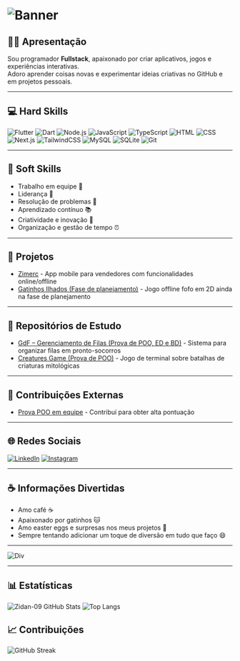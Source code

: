 # ![Banner](https://readme-typing-svg.herokuapp.com?font=Fira+Code&size=30&duration=3000&color=FF5733&center=true&vCenter=true&width=800&lines=Olá,+eu+sou+Samuel+👋;Programador+Fullstack+%7C+Dev+Curioso)

## 👨‍💻 Apresentação
Sou programador **Fullstack**, apaixonado por criar aplicativos, jogos e experiências interativas.  
Adoro aprender coisas novas e experimentar ideias criativas no GitHub e em projetos pessoais.

---

## 💻 Hard Skills
![Flutter](https://img.shields.io/badge/Flutter-02569B?style=for-the-badge&logo=flutter&logoColor=white)
![Dart](https://img.shields.io/badge/Dart-0175C2?style=for-the-badge&logo=dart&logoColor=white)
![Node.js](https://img.shields.io/badge/Node.js-339933?style=for-the-badge&logo=node.js&logoColor=white)
![JavaScript](https://img.shields.io/badge/JavaScript-F7DF1E?style=for-the-badge&logo=javascript&logoColor=black)
![TypeScript](https://img.shields.io/badge/TypeScript-3178C6?style=for-the-badge&logo=typescript&logoColor=white)
![HTML](https://img.shields.io/badge/HTML-E34F26?style=for-the-badge&logo=html5&logoColor=white)
![CSS](https://img.shields.io/badge/CSS-1572B6?style=for-the-badge&logo=css3&logoColor=white)
![Next.js](https://img.shields.io/badge/Next.js-000000?style=for-the-badge&logo=next.js&logoColor=white)
![TailwindCSS](https://img.shields.io/badge/TailwindCSS-06B6D4?style=for-the-badge&logo=tailwind-css&logoColor=white)
![MySQL](https://img.shields.io/badge/MySQL-4479A1?style=for-the-badge&logo=mysql&logoColor=white)
![SQLite](https://img.shields.io/badge/SQLite-07405E?style=for-the-badge&logo=sqlite&logoColor=white)
![Git](https://img.shields.io/badge/Git-F05032?style=for-the-badge&logo=git&logoColor=white)

---

## 🌱 Soft Skills
- Trabalho em equipe 🤝  
- Liderança 💼  
- Resolução de problemas 🧩  
- Aprendizado contínuo 📚  
- Criatividade e inovação 🎨  
- Organização e gestão de tempo ⏰  

---

## 🚀 Projetos
- [Zimerc](https://github.com/Zidan-09/Zimerc) - App mobile para vendedores com funcionalidades online/offline  
- [Gatinhos Ilhados (Fase de planejamento)](ainda_sem_repositório) - Jogo offline fofo em 2D ainda na fase de planejamento  

---

## 📝 Repositórios de Estudo
- [GdF – Gerenciamento de Filas (Prova de POO, ED e BD)](https://github.com/Zidan-09/ProjetoInterdiciplinar_GdF) - Sistema para organizar filas em pronto-socorros  
- [Creatures Game (Prova de POO)](https://github.com/Zidan-09/JogoCriaturas) - Jogo de terminal sobre batalhas de criaturas mitológicas

---

## 🤝 Contribuições Externas
- [Prova POO em equipe](https://github.com/gaboliveira-alt/prova-poo) - Contribuí para obter alta pontuação  

---

## 🌐 Redes Sociais
[![LinkedIn](https://img.shields.io/badge/LinkedIn-0077B5?style=for-the-badge&logo=linkedin&logoColor=white)](https://www.linkedin.com/in/samuelbackenddev/)
[![Instagram](https://img.shields.io/badge/Instagram-E4405F?style=for-the-badge&logo=instagram&logoColor=white)](https://www.instagram.com/samuelbackenddev/?next=%2F)

---

## ☕ Informações Divertidas
- Amo café ☕  
- Apaixonado por gatinhos 🐱  
- Amo easter eggs e surpresas nos meus projetos 🎁  
- Sempre tentando adicionar um toque de diversão em tudo que faço 😄  

---

![Div](https://readme-typing-svg.herokuapp.com?font=Fira+Code&size=30&duration=3000&color=4169e1&center=true&vCenter=true&width=800&lines=Olá,+eu+sou+Samuel+👋;Programador+Fullstack+%7C+Dev+Curioso)

---

## 📊 Estatísticas
![Zidan-09 GitHub Stats](https://github-readme-stats.vercel.app/api?username=Zidan-09&show_icons=true&theme=radical&include_all_commits=true)
![Top Langs](https://github-readme-stats.vercel.app/api/top-langs/?username=Zidan-09&layout=compact&theme=radical)

## 📈 Contribuições
![GitHub Streak](https://github-readme-streak-stats.herokuapp.com/?user=Zidan-09&theme=radical)

